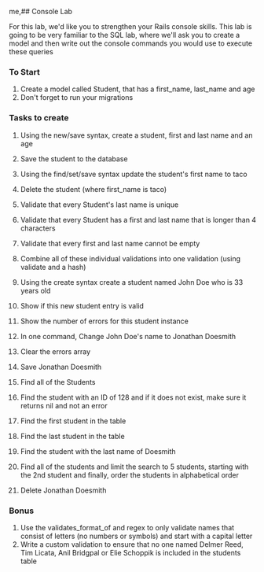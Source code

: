 me,## Console Lab

For this lab, we'd like you to strengthen your Rails console skills. This lab is going to be very familiar to the SQL lab, where we'll ask you to create a model and then write out the console commands you would use to execute these queries

### To Start

1. Create a model called Student, that has a first_name, last_name and age
2. Don't forget to run your migrations

### Tasks to create

1. Using the new/save syntax, create a student, first and last name and an age
	
2. Save the student to the database
3. Using the find/set/save syntax update the student's first name to taco
4. Delete the student (where first_name is taco)
5. Validate that every Student's last name is unique
6. Validate that every Student has a first and last name that is longer than 4 characters
7. Validate that every first and last name cannot be empty
7. Combine all of these individual validations into one validation (using validate and a hash) 
8. Using the create syntax create a student named John Doe who is 33 years old
9. Show if this new student entry is valid
10. Show the number of errors for this student instance
11. In one command, Change John Doe's name to Jonathan Doesmith 
12. Clear the errors array
13. Save Jonathan Doesmith
15. Find all of the Students
16. Find the student with an ID of 128 and if it does not exist, make sure it returns nil and not an error
17. Find the first student in the table
18. Find the last student in the table
19. Find the student with the last name of Doesmith
21. Find all of the students and limit the search to 5 students, starting with the 2nd student and finally, order the students in alphabetical order
20. Delete Jonathan Doesmith

### Bonus
1. Use the validates_format_of and regex to only validate names that consist of letters (no numbers or symbols) and start with a capital letter
2. Write a custom validation to ensure that no one named Delmer Reed, Tim Licata, Anil Bridgpal or Elie Schoppik is included in the students table


